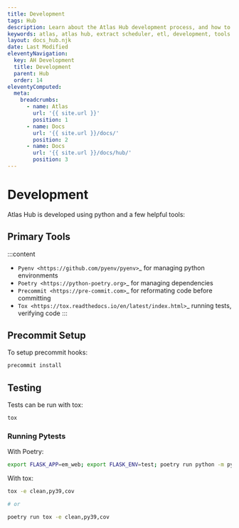 ```yaml
---
title: Development
tags: Hub
description: Learn about the Atlas Hub development process, and how to test the code.
keywords: atlas, atlas hub, extract scheduler, etl, development, tools
layout: docs_hub.njk
date: Last Modified
eleventyNavigation:
  key: AH Development
  title: Development
  parent: Hub
  order: 14
eleventyComputed:
  meta:
    breadcrumbs:
      - name: Atlas
        url: '{{ site.url }}'
        position: 1
      - name: Docs
        url: '{{ site.url }}/docs/'
        position: 2
      - name: Docs
        url: '{{ site.url }}/docs/hub/'
        position: 3
---
```


# Development

Atlas Hub is developed using python and a few helpful tools:

## Primary Tools

:::content

- `Pyenv <https://github.com/pyenv/pyenv>`\_ for managing python environments
- `Poetry <https://python-poetry.org>`\_ for managing dependencies
- `Precommit <https://pre-commit.com>`\_ for reformating code before committing
- `Tox <https://tox.readthedocs.io/en/latest/index.html>`\_ running tests, verifying code
  :::

## Precommit Setup

To setup precommit hooks:

```bash
precommit install
```

## Testing

Tests can be run with tox:

```bash
tox
```

### Running Pytests

With Poetry:

```bash
export FLASK_APP=em_web; export FLASK_ENV=test; poetry run python -m pytest --disable-warnings
```

With tox:

```bash
tox -e clean,py39,cov

# or

poetry run tox -e clean,py39,cov
```
